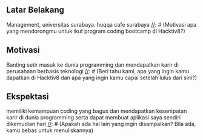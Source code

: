 [//]: # (Ceritakan sedikit tentang latar belakangmu seperti pendidikan terakhir atau pekerjaan sebelumnya)
## Latar Belakang
Management, universitas surabaya. huqqa cafe surabaya
[//]: # (Motivasi apa yang mendorongmu untuk ikut program coding bootcamp di Hacktiv8?)
## Motivasi
Banting setir masuk ke dunia programming dan mendapatkan karir di perusahaan berbasis teknologi
[//]: # (Beri tahu kami, apa yang ingin kamu dapatkan di Hacktiv8 dan apa yang ingin kamu capai setelah lulus dari sini?)
## Ekspektasi
memiliki kemampuan coding yang bagus dan mendapatkan kesempatan karir di dunia programming serta dapat membuat aplikasi saya sendiri dikemudian hari
[//]: # (Apakah ada hal lain yang ingin disampaikan? Bila ada, kamu bebas untuk menuliskannya)

